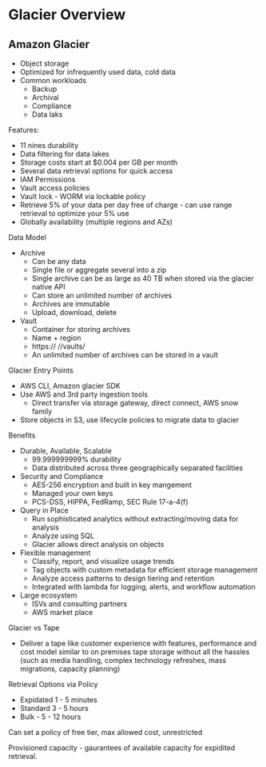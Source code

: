 # Glacier Overview

## Amazon Glacier

* Object storage
* Optimized for infrequently used data, cold data
* Common workloads
    * Backup
    * Archival
    * Compliance
    * Data laks

Features:

* 11 nines durability
* Data filtering for data lakes
* Storage costs start at $0.004 per GB per month
* Several data retrieval options for quick access
* IAM Permissions
* Vault access policies
* Vault lock - WORM via lockable policy
* Retrieve 5% of your data per day free of charge - can use range retrieval to optimize your 5% use
* Globally availability (multiple regions and AZs)

Data Model


* Archive
    * Can be any data
    * Single file or aggregate several into a zip
    * Single archive can be as large as 40 TB when stored via the glacier native API
    * Can store an unlimited number of archives
    * Archives are immutable
   * Upload, download, delete
* Vault
    * Container for storing archives
    * Name + region 
    * https://<region specific endpoint> /<account id>/vaults/<vault name>   
    * An unlimited number of archives can be stored in a vault

Glacier Entry Points

* AWS CLI, Amazon glacier SDK
* Use AWS and 3rd party ingestion tools
    * Direct transfer via storage gateway, direct connect, AWS snow family
* Store objects in S3, use lifecycle policies to migrate data to glacier

Benefits

* Durable, Available, Scalable
    * 99.999999999% durability
    * Data distributed across three geographically separated facilities
* Security and Compliance
    * AES-256 encryption and built in key mangement
    * Managed your own keys
    * PCS-DSS, HIPPA, FedRamp, SEC Rule 17-a-4(f)
* Query in Place
    * Run sophisticated analytics without extracting/moving data for analysis
    * Analyze using SQL
    * Glacier allows direct analysis on objects
* Flexible management
    * Classify, report, and visualize usage trends
    * Tag objects with custom metadata for efficient storage management
    * Analyze access patterns to design tiering and retention
    * Integrated with lambda for logging, alerts, and workflow automation
* Large ecosystem
    * ISVs and consulting partners
    * AWS market place

Glacier vs Tape

* Deliver a tape like customer experience with features, performance and cost model similar to on premises tape storage without all the hassles (such as media handling, complex technology refreshes, mass migrations, capacity planning)

Retrieval Options via Policy

* Expidated 1 - 5 minutes
* Standard 3 - 5 hours
* Bulk - 5 - 12 hours

Can set a policy of free tier, max allowed cost, unrestricted

Provisioned capacity - gaurantees of available capacity for expidited retrieval.
